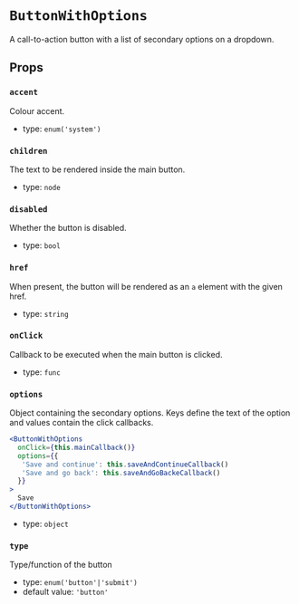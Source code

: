 `ButtonWithOptions`
===================

A call-to-action button with a list of secondary options on a dropdown.

Props
-----

### `accent`

Colour accent.

- type: `enum('system')`


### `children`

The text to be rendered inside the main button.

- type: `node`


### `disabled`

Whether the button is disabled.

- type: `bool`


### `href`

When present, the button will be rendered as an `a` element with the given
href.

- type: `string`


### `onClick`

Callback to be executed when the main button is clicked.

- type: `func`


### `options`

Object containing the secondary options. Keys define the text of the option and values contain the click callbacks.

 ```jsx
 <ButtonWithOptions
   onClick={this.mainCallback()}
   options={{
    'Save and continue': this.saveAndContinueCallback()
    'Save and go back': this.saveAndGoBackeCallback()
   }}
 >
   Save
 </ButtonWithOptions>
 ```

- type: `object`


### `type`

Type/function of the button

- type: `enum('button'|'submit')`
- default value: `'button'`

